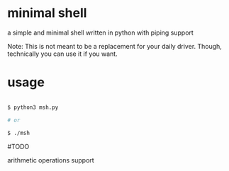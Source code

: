 
# minimal shell

a simple and minimal shell written in python with piping support

Note: This is not meant to be a replacement for your daily driver. Though, technically you can use it if you want.

# usage

```bash

$ python3 msh.py

# or

$ ./msh

```



#TODO

arithmetic operations support
